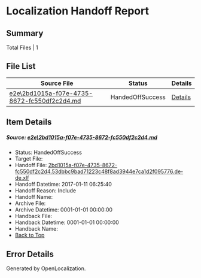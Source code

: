 # <a name='report-top'></a> Localization Handoff Report

## Summary
 Total Files | 1

## File List
 Source File | Status | Details 
 ----------- | ------ | ------- 
 [e2e\2bd1015a-f07e-4735-8672-fc550df2c2d4.md](https://github.com/OpenLocalizationTestOrg/ol-test0/blob/37e20a6e6440c1889596beb553b7673f97ddca1b/e2e/2bd1015a-f07e-4735-8672-fc550df2c2d4.md) | HandedOffSuccess | [Details](#84e646c50fdc7d555dbc89c45cf69c686d269a412)

## Item Details
##### <a name='84e646c50fdc7d555dbc89c45cf69c686d269a412'></a> Source: [e2e\2bd1015a-f07e-4735-8672-fc550df2c2d4.md](https://github.com/OpenLocalizationTestOrg/ol-test0/blob/37e20a6e6440c1889596beb553b7673f97ddca1b/e2e/2bd1015a-f07e-4735-8672-fc550df2c2d4.md)
* Status: HandedOffSuccess
* Target File: 
* Handoff File: [2bd1015a-f07e-4735-8672-fc550df2c2d4.53dbbc9bad71223c48f8ad3944e7ca1d2f095776.de-de.xlf](https://github.com/OpenLocalizationTestOrg/ol-test0-handoff/blob/68c06fc9719227927e1b4686d89368cc58646475/ol-handoff/OpenLocalizationTestOrg/ol-test0-dede/shujia/mt/2bd1015a-f07e-4735-8672-fc550df2c2d4.53dbbc9bad71223c48f8ad3944e7ca1d2f095776.de-de.xlf)
* Handoff Datetime: 2017-01-11 06:25:40
* Handoff Reason: Include
* Handoff Name: 
* Archive File: 
* Archive Datetime: 0001-01-01 00:00:00
* Handback File: 
* Handback Datetime: 0001-01-01 00:00:00
* Handback Name: 
* [Back to Top](#report-top)


## Error Details

Generated by OpenLocalization.
